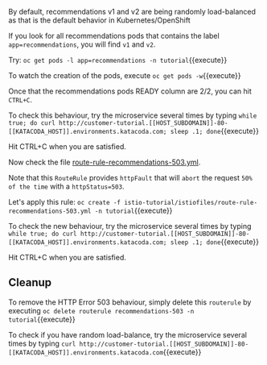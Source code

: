 By default, recommendations v1 and v2 are being randomly load-balanced as that is the default behavior in Kubernetes/OpenShift

If you look for all recommendations pods that contains the label `app=recommendations`, you will find `v1` and `v2`.

Try: `oc get pods -l app=recommendations -n tutorial`{{execute}}

To watch the creation of the pods, execute `oc get pods -w`{{execute}}

Once that the recommendations pods READY column are 2/2, you can hit `CTRL+C`. 

To check this behaviour, try the microservice several times by typing `while true; do curl http://customer-tutorial.[[HOST_SUBDOMAIN]]-80-[[KATACODA_HOST]].environments.katacoda.com; sleep .1; done`{{execute}}

Hit CTRL+C when you are satisfied.

Now check the file [route-rule-recommendations-503.yml](https://github.com/redhat-developer-demos/istio-tutorial/blob/master/istiofiles/route-rule-recommendations-503.yml).

Note that this `RouteRule` provides `httpFault` that will `abort` the request `50% of the time` with a `httpStatus=503`.

Let's apply this rule: `oc create -f istio-tutorial/istiofiles/route-rule-recommendations-503.yml -n tutorial`{{execute}}

To check the new behaviour, try the microservice several times by typing `while true; do curl http://customer-tutorial.[[HOST_SUBDOMAIN]]-80-[[KATACODA_HOST]].environments.katacoda.com; sleep .1; done`{{execute}}

Hit CTRL+C when you are satisfied.

## Cleanup

To remove the HTTP Error 503 behaviour, simply delete this `routerule` by executing `oc delete routerule recommendations-503 -n tutorial`{{execute}}

To check if you have random load-balance, try the microservice several times by typing `curl http://customer-tutorial.[[HOST_SUBDOMAIN]]-80-[[KATACODA_HOST]].environments.katacoda.com`{{execute}}

